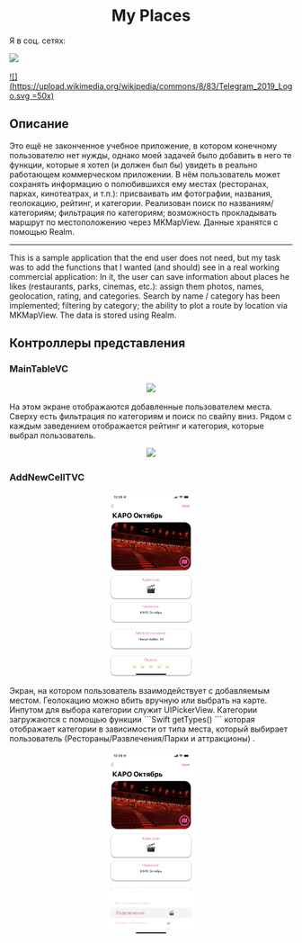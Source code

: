 <h1 align="center">My Places</h1>

Я в соц. сетях:
<p align="center">

[![](https://upload.wikimedia.org/wikipedia/commons/4/4e/VK_Compact_Logo.svg)](https://vk.com/berestnev_v)

[![](https://upload.wikimedia.org/wikipedia/commons/8/83/Telegram_2019_Logo.svg =50x)](https://t.me/berestnev_v)



</p>
<h2> Описание </h2>

<p align="center">

Это ещё не законченное учебное приложение, в котором конечному пользователю нет нужды, однако моей задачей было добавить в него те функции, которые я хотел (и должен был бы) увидеть в реально работающем коммерческом приложении.
В нём пользователь может сохранять информацию о полюбившихся ему местах (ресторанах, парках, кинотеатрах, и т.п.): присваивать им фотографии, названия, геолокацию, рейтинг, и категории.
Реализован поиск по названиям/категориям; фильтрация по категориям; возможность прокладывать маршрут по местоположению через MKMapView.
Данные хранятся с помощью Realm. 
_______________________________________________________________
This is a sample application that the end user does not need, but my task was to add the functions that I wanted (and should) see in a real working commercial application:
In it, the user can save information about places he likes (restaurants, parks, cinemas, etc.): assign them photos, names, geolocation, rating, and categories.
Search by name / category has been implemented; filtering by category; the ability to plot a route by location via MKMapView.
The data is stored using Realm. 

## Контроллеры представления

### MainTableVC

<p align="center">
<img src="./ReadmeAssets/Main.PNG" width="30%">
</p>

На этом экране отображаются добавленные пользователем места. Сверху есть фильтрация по категориям и поиск по свайпу вниз. Рядом с каждым заведением отображается рейтинг и категория, которые выбрал пользователь.

<p align="center">
<img src="./ReadmeAssets/Search.PNG" width="30%">
</p>


### AddNewCellTVC
<p align="center">
<img src="./ReadmeAssets/AddNewCell.PNG" width="30%">
</p>
Экран, на котором пользователь взаимодействует с добавляемым местом. Геолокацию можно вбить вручную или выбрать на карте. 
Инпутом для выбора категории служит UIPickerView. Категории загружаются с помощью функции 
```Swift
getTypes()
```
которая отображает категории в зависимости от типа места, который выбирает пользователь (Рестораны/Развлечения/Парки и аттракционы) .
<p align="center">
<img src="./ReadmeAssets/KeyboardPickerView.PNG" width="30%">
</p>

